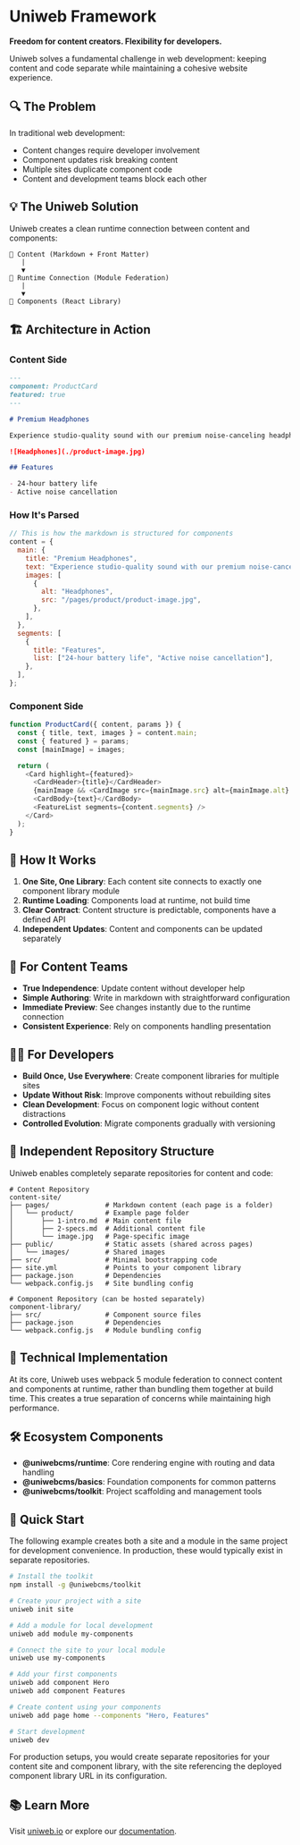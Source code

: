 # Uniweb Framework

**Freedom for content creators. Flexibility for developers.**

Uniweb solves a fundamental challenge in web development: keeping content and code separate while maintaining a cohesive website experience.

## 🔍 The Problem

In traditional web development:

- Content changes require developer involvement
- Component updates risk breaking content
- Multiple sites duplicate component code
- Content and development teams block each other

## 💡 The Uniweb Solution

Uniweb creates a clean runtime connection between content and components:

```
📄 Content (Markdown + Front Matter)
   |
   ▼
🔗 Runtime Connection (Module Federation)
   |
   ▼
🧩 Components (React Library)
```

## 🏗 Architecture in Action

### Content Side

```markdown
---
component: ProductCard
featured: true
---

# Premium Headphones

Experience studio-quality sound with our premium noise-canceling headphones.

![Headphones](./product-image.jpg)

## Features

- 24-hour battery life
- Active noise cancellation
```

### How It's Parsed

```javascript
// This is how the markdown is structured for components
content = {
  main: {
    title: "Premium Headphones",
    text: "Experience studio-quality sound with our premium noise-canceling headphones.",
    images: [
      {
        alt: "Headphones",
        src: "/pages/product/product-image.jpg",
      },
    ],
  },
  segments: [
    {
      title: "Features",
      list: ["24-hour battery life", "Active noise cancellation"],
    },
  ],
};
```

### Component Side

```javascript
function ProductCard({ content, params }) {
  const { title, text, images } = content.main;
  const { featured } = params;
  const [mainImage] = images;

  return (
    <Card highlight={featured}>
      <CardHeader>{title}</CardHeader>
      {mainImage && <CardImage src={mainImage.src} alt={mainImage.alt} />}
      <CardBody>{text}</CardBody>
      <FeatureList segments={content.segments} />
    </Card>
  );
}
```

## 🔄 How It Works

1. **One Site, One Library**: Each content site connects to exactly one component library module
2. **Runtime Loading**: Components load at runtime, not build time
3. **Clear Contract**: Content structure is predictable, components have a defined API
4. **Independent Updates**: Content and components can be updated separately

## 👥 For Content Teams

- **True Independence**: Update content without developer help
- **Simple Authoring**: Write in markdown with straightforward configuration
- **Immediate Preview**: See changes instantly due to the runtime connection
- **Consistent Experience**: Rely on components handling presentation

## 👨‍💻 For Developers

- **Build Once, Use Everywhere**: Create component libraries for multiple sites
- **Update Without Risk**: Improve components without rebuilding sites
- **Clean Development**: Focus on component logic without content distractions
- **Controlled Evolution**: Migrate components gradually with versioning

## 📂 Independent Repository Structure

Uniweb enables completely separate repositories for content and code:

```
# Content Repository
content-site/
├── pages/              # Markdown content (each page is a folder)
│   └── product/        # Example page folder
│       ├── 1-intro.md  # Main content file
│       ├── 2-specs.md  # Additional content file
│       └── image.jpg   # Page-specific image
├── public/             # Static assets (shared across pages)
│   └── images/         # Shared images
├── src/                # Minimal bootstrapping code
├── site.yml            # Points to your component library
├── package.json        # Dependencies
└── webpack.config.js   # Site bundling config

# Component Repository (can be hosted separately)
component-library/
├── src/                # Component source files
├── package.json        # Dependencies
└── webpack.config.js   # Module bundling config
```

## 🔧 Technical Implementation

At its core, Uniweb uses webpack 5 module federation to connect content and components at runtime, rather than bundling them together at build time. This creates a true separation of concerns while maintaining high performance.

## 🛠 Ecosystem Components

- **@uniwebcms/runtime**: Core rendering engine with routing and data handling
- **@uniwebcms/basics**: Foundation components for common patterns
- **@uniwebcms/toolkit**: Project scaffolding and management tools

## 🏁 Quick Start

The following example creates both a site and a module in the same project for development convenience. In production, these would typically exist in separate repositories.

```bash
# Install the toolkit
npm install -g @uniwebcms/toolkit

# Create your project with a site
uniweb init site

# Add a module for local development
uniweb add module my-components

# Connect the site to your local module
uniweb use my-components

# Add your first components
uniweb add component Hero
uniweb add component Features

# Create content using your components
uniweb add page home --components "Hero, Features"

# Start development
uniweb dev
```

For production setups, you would create separate repositories for your content site and component library, with the site referencing the deployed component library URL in its configuration.

## 📚 Learn More

Visit [uniweb.io](https://uniweb.io) or explore our [documentation](https://docs.uniweb.io).
